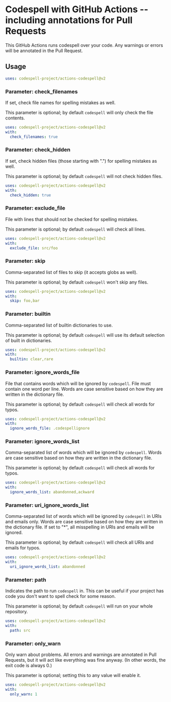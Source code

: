 # Codespell with GitHub Actions -- including annotations for Pull Requests

This GitHub Actions runs codespell over your code.
Any warnings or errors will be annotated in the Pull Request.

## Usage

```yml
uses: codespell-project/actions-codespell@v2
```

### Parameter: check_filenames

If set, check file names for spelling mistakes as well.

This parameter is optional; by default `codespell` will only check the file contents.

```yml
uses: codespell-project/actions-codespell@v2
with:
  check_filenames: true
```

### Parameter: check_hidden

If set, check hidden files (those starting with ".") for spelling mistakes as well.

This parameter is optional; by default `codespell` will not check hidden files.

```yml
uses: codespell-project/actions-codespell@v2
with:
  check_hidden: true
```

### Parameter: exclude_file

File with lines that should not be checked for spelling mistakes.

This parameter is optional; by default `codespell` will check all lines.

```yml
uses: codespell-project/actions-codespell@v2
with:
  exclude_file: src/foo
```

### Parameter: skip

Comma-separated list of files to skip (it accepts globs as well).

This parameter is optional; by default `codespell` won't skip any files.

```yml
uses: codespell-project/actions-codespell@v2
with:
  skip: foo,bar
```

### Parameter: builtin

Comma-separated list of builtin dictionaries to use.

This parameter is optional; by default `codespell` will use its default selection of built in dictionaries.

```yml
uses: codespell-project/actions-codespell@v2
with:
  builtin: clear,rare
```

### Parameter: ignore_words_file

File that contains words which will be ignored by `codespell`. File must contain one word per line.
Words are case sensitive based on how they are written in the dictionary file.

This parameter is optional; by default `codespell` will check all words for typos.

```yml
uses: codespell-project/actions-codespell@v2
with:
  ignore_words_file: .codespellignore
```

### Parameter: ignore_words_list

Comma-separated list of words which will be ignored by `codespell`.
Words are case sensitive based on how they are written in the dictionary file.

This parameter is optional; by default `codespell` will check all words for typos.

```yml
uses: codespell-project/actions-codespell@v2
with:
  ignore_words_list: abandonned,ackward
```

### Parameter: uri_ignore_words_list

Comma-separated list of words which will be ignored by `codespell` in URIs and emails only.
Words are case sensitive based on how they are written in the dictionary file.
If set to "*", all misspelling in URIs and emails will be ignored.

This parameter is optional; by default `codespell` will check all URIs and emails for typos.

```yml
uses: codespell-project/actions-codespell@v2
with:
  uri_ignore_words_list: abandonned
```

### Parameter: path

Indicates the path to run `codespell` in.
This can be useful if your project has code you don't want to spell check for some reason.

This parameter is optional; by default `codespell` will run on your whole repository.

```yml
uses: codespell-project/actions-codespell@v2
with:
  path: src
```

### Parameter: only_warn

Only warn about problems.
All errors and warnings are annotated in Pull Requests, but it will act like everything was fine anyway.
(In other words, the exit code is always 0.)

This parameter is optional; setting this to any value will enable it.

```yml
uses: codespell-project/actions-codespell@v2
with:
  only_warn: 1
```
